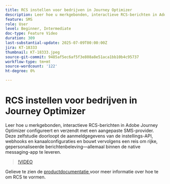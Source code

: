 ```yaml
---
title: RCS instellen voor bedrijven in Journey Optimizer
description: Leer hoe u merkgebonden, interactieve RCS-berichten in Adobe Journey Optimizer configureert en verzendt met een aangepaste SMS-provider. Deze zelfstudie doorloopt de aanmeldgegevens van de instellings-API, webhooks en kanaalconfiguraties en bouwt vervolgens een reis om rijke, gepersonaliseerde berichtenbeleving—allemaal binnen de native messaging-app te leveren.
feature: SMS
role: User
level: Beginner, Intermediate
doc-type: Feature Video
duration: 309
last-substantial-update: 2025-07-09T00:00:00Z
jira: KT-18333
thumbnail: KT-18333.jpeg
source-git-commit: 9485af5ec6af5f3e808a8e51aca1bb10b4c95737
workflow-type: tm+mt
source-wordcount: '122'
ht-degree: 0%

---
```



# RCS instellen voor bedrijven in Journey Optimizer

Leer hoe u merkgebonden, interactieve RCS-berichten in Adobe Journey Optimizer configureert en verzendt met een aangepaste SMS-provider. Deze zelfstudie doorloopt de aanmeldgegevens van de instellings-API, webhooks en kanaalconfiguraties en bouwt vervolgens een reis om rijke, gepersonaliseerde berichtenbeleving—allemaal binnen de native messaging-app te leveren.

>[!VIDEO](https://video.tv.adobe.com/v/3464755/?learn=on&enablevpops)

Gelieve te zien de [ productdocumentatie ](https://experienceleague.adobe.com/en/docs/journey-optimizer/using/channels/sms/configure-sms/sms-configuration) voor meer informatie over hoe te om RCS te vormen.
